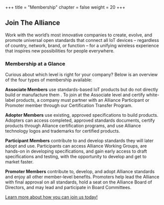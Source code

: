 +++
title = "Membership"
chapter = false
weight = 20
+++

## Join The Alliance

Work with the world’s most innovative companies to create, evolve, and promote universal open
standards that connect all IoT devices – regardless of country, network, brand, or function – for a
unifying wireless experience that inspires new possibilities for people everywhere.

### Membership at a Glance

Curious about which level is right for your company? Below is an overview of the four types of
membership available:

**Associate Members** use standards-based IoT products but do not directly build or manufacture them
. To join at the Associate level and certify white-label products, a company must partner with an
Alliance Participant or Promoter member through our Certification Transfer Program.

**Adopter Members** use existing, approved specifications to build products. Adopters can access
completed, approved standards documents, certify products through Alliance certification programs,
and use Alliance technology logos and trademarks for certified products.

**Participant Members** contribute to and develop standards they will later adopt and use.
Participants can access Alliance Working Groups, are hands-on in developing specifications, and gain
early access to draft specifications and testing, with the opportunity to develop and get to market
faster.

**Promoter Members** contribute to, develop, and adopt Alliance standards and enjoy all other
member-level benefits. Promoters help lead the Alliance with final approval on all standards, hold a
seat on the Alliance Board of Directors, and may lead and participate in Board Committees.

[Learn more about how you can join us today!](https://csa-iot.org/become-member/)
